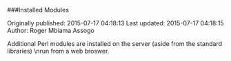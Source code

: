 ###Installed Modules

Originally published: 2015-07-17 04:18:13
Last updated: 2015-07-17 04:18:15
Author: Roger Mbiama Assogo

Additional Perl modules are installed on the server (aside from the standard libraries)\nrun from a web broswer.